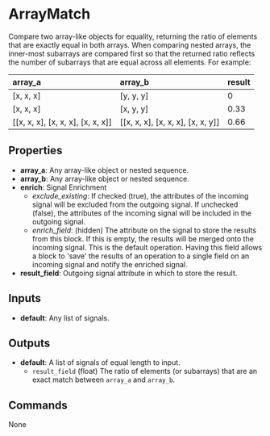 ArrayMatch
==========
Compare two array-like objects for equality, returning the ratio of elements that are exactly equal in both arrays. When comparing nested arrays, the inner-most subarrays are compared first so that the returned ratio reflects the number of subarrays that are equal across all elements. For example:

| array_a                           | array_b                           | result |
|:----------------------------------|:----------------------------------|:-------|
| [x, x, x]                         | [y, y, y]                         | 0      |
| [x, x, x]                         | [x, y, y]                         | 0.33   |
| [[x, x, x], [x, x, x], [x, x, x]] | [[x, x, x], [x, x, x], [x, x, y]] | 0.66   |

Properties
----------
- **array_a**: Any array-like object or nested sequence.
- **array_b**: Any array-like object or nested sequence.
- **enrich**: Signal Enrichment
  - *exclude_existing*: If checked (true), the attributes of the incoming signal will be excluded from the outgoing signal. If unchecked (false), the attributes of the incoming signal will be included in the outgoing signal.
  - *enrich_field*: (hidden) The attribute on the signal to store the results from this block. If this is empty, the results will be merged onto the incoming signal. This is the default operation. Having this field allows a block to 'save' the results of an operation to a single field on an incoming signal and notify the enriched signal.
- **result_field**: Outgoing signal attribute in which to store the result.

Inputs
------
- **default**: Any list of signals.

Outputs
-------
- **default**: A list of signals of equal length to input.
  - `result_field` (float) The ratio of elements (or subarrays) that are an exact match between `array_a` and `array_b`.

Commands
--------
None

